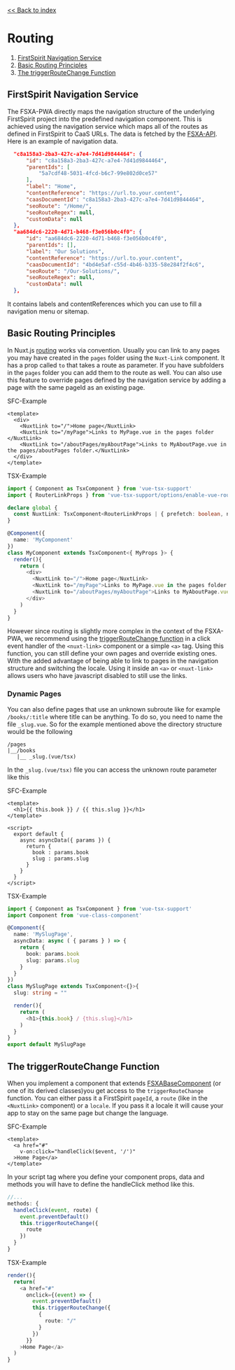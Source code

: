 [<< Back to index](./index.md)

# Routing

1. [FirstSpirit Navigation Service](#firstspirit-navigation-service)
2. [Basic Routing Principles](#basic-routing-principles)
3. [The triggerRouteChange Function](#the-triggerroutechange-function)

## FirstSpirit Navigation Service

The FSXA-PWA directly maps the navigation structure of the underlying FirstSpirit project into the predefined navigation component. This is achieved using the navigation service which maps all of the routes as defined in FirstSpirit to CaaS URLs. The data is fetched by the [FSXA-API](https://github.com/e-Spirit/fsxa-api). Here is an example of navigation data.

```json
  "c8a158a3-2ba3-427c-a7e4-7d41d9844464": {
      "id": "c8a158a3-2ba3-427c-a7e4-7d41d9844464",
      "parentIds": [
          "5a7cdf48-5031-4fcd-b6c7-99e802d0ce57"
      ],
      "label": "Home",
      "contentReference": "https://url.to.your.content",
      "caasDocumentId": "c8a158a3-2ba3-427c-a7e4-7d41d9844464",
      "seoRoute": "/Home/",
      "seoRouteRegex": null,
      "customData": null
  },
  "aa684dc6-2220-4d71-b468-f3e056b0c4f0": {
      "id": "aa684dc6-2220-4d71-b468-f3e056b0c4f0",
      "parentIds": [],
      "label": "Our Solutions",
      "contentReference": "https://url.to.your.content",
      "caasDocumentId": "4bd4e5af-c55d-4b46-b335-58e284f2f4c6",
      "seoRoute": "/Our-Solutions/",
      "seoRouteRegex": null,
      "customData": null
  },
```

It contains labels and contentReferences which you can use to fill a navigation menu or sitemap.

## Basic Routing Principles

In Nuxt.js [routing](https://nuxtjs.org/docs/2.x/get-started/routing) works via convention. Usually you can link to any pages you may have created in the `pages` folder using the `Nuxt-Link` component. It has a prop called `to` that takes a route as parameter. If you have subfolders in the `pages` folder you can add them to the route as well. You can also use this feature to override pages defined by the navigation service by adding a page with the same pageId as an existing page.

SFC-Example

```vue
<template>
  <div>
    <NuxtLink to="/">Home page</NuxtLink>
    <NuxtLink to="/myPage">Links to MyPage.vue in the pages folder </NuxtLink>
    <NuxtLink to="/aboutPages/myAboutPage">Links to MyAboutPage.vue in the pages/aboutPages folder.</NuxtLink>
  </div>
</template>
```

TSX-Example

```typescript jsx
import { Component as TsxComponent } from 'vue-tsx-support'
import { RouterLinkProps } from 'vue-tsx-support/options/enable-vue-router'

declare global {
  const NuxtLink: TsxComponent<RouterLinkProps | { prefetch: boolean, noPrefetch: boolean}>
}

@Component({
  name: 'MyComponent'
})
class MyComponent extends TsxComponent<{ MyProps }> {
  render(){
    return (
      <div>
        <NuxtLink to="/">Home page</NuxtLink>
        <NuxtLink to="/myPage">Links to MyPage.vue in the pages folder </NuxtLink>
        <NuxtLink to="/aboutPages/myAboutPage">Links to MyAboutPage.vue in the pages/aboutPages folder.</NuxtLink>
      </div>
    )
  }
}
```

However since routing is slightly more complex in the context of the FSXA-PWA, we recommend using the [triggerRouteChange function](the-triggerroutechange-function) in a click event handler of the `<nuxt-link>` component or a simple `<a>` tag. Using this function, you can still define your own pages and override existing ones. With the added advantage of being able to link to pages in the navigation structure and switching the locale. Using it inside an `<a>` or `<nuxt-link>` allows users who have javascript disabled to still use the links.

### Dynamic Pages

You can also define pages that use an unknown subroute like for example `/books/:title` where title can be anything.
To do so, you need to name the file `_slug.vue`. So for the example mentioned above the directory structure would be the following

```
/pages
|__/books
   |__ _slug.(vue/tsx)
```

In the `_slug.(vue/tsx)` file you can access the unknown route parameter like this

SFC-Example

```vue
<template>
  <h1>{{ this.book }} / {{ this.slug }}</h1>
</template>

<script>
  export default {
    async asyncData({ params }) {
      return {
        book : params.book
        slug : params.slug
      }
    }
  }
</script>
```

TSX-Example

```typescript jsx
import { Component as TsxComponent } from 'vue-tsx-support'
import Component from 'vue-class-component'

@Component({
  name: 'MySlugPage',
  asyncData: async ( { params } ) => {
    return { 
      book: params.book
      slug: params.slug 
    }
  }
})
class MySlugPage extends TsxComponent<{}>{
  slug: string = ""

  render(){
    return (
      <h1>{this.book} / {this.slug}</h1>
    )
  }
}
export default MySlugPage
```

## The triggerRouteChange Function

When you implement a component that extends [FSXABaseComponent](components/FSXABaseComponent.md) (or one of its derived classes)you get access to the `triggerRouteChange` function. You can either pass it a FirstSpirit `pageId`, a `route` (like in the `<NuxtLink>` component) or a `locale`. If you pass it a locale it will cause your app to stay on the same page but change the language.

SFC-Example

```vue
<template>
  <a href="#"
    v-on:click="handleClick($event, '/')"
  >Home Page</a>
</template>
```

In your script tag where you define your component props, data and methods you will have to define the handleClick method like this.

```javascript
//...
methods: {
  handleClick(event, route) {
    event.preventDefault()
    this.triggerRouteChange({
      route
    })
  }
}
```

TSX-Example

```typescript jsx
render(){
  return(
    <a href="#"
      onclick={(event) => {
        event.preventDefault()
        this.triggerRouteChange({
          {
            route: "/"
          }
        })
      }}
    >Home Page</a>
  )
}
```
